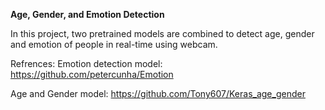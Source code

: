 **Age, Gender, and Emotion Detection**

In this project, two pretrained models are combined to detect age, gender and emotion of people in real-time using webcam. 

Refrences:
Emotion detection model:
https://github.com/petercunha/Emotion

Age and Gender model:
https://github.com/Tony607/Keras_age_gender
